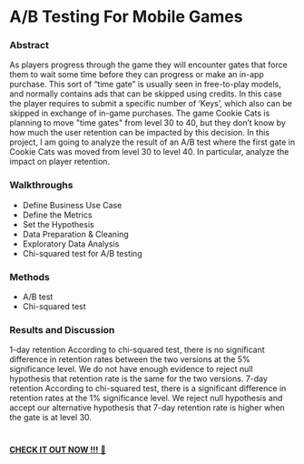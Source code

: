 # A/B Testing For Mobile Games

### Abstract
As players progress through the game they will encounter gates that force them to wait some time before they can progress or make an in-app purchase.
This sort of “time gate” is usually seen in free-to-play models, and normally contains ads that can be skipped using credits. In this case the player requires to submit a specific number of ‘Keys’, which also can be skipped in exchange of in-game purchases. The game Cookie Cats is planning to move  "time gates" from level 30 to 40, but they don’t know by how much the user retention can be impacted by this decision.
In this project, I am going to analyze the result of an A/B test where the first gate in Cookie Cats was moved from level 30 to level 40. In particular, analyze the impact on player retention.

### Walkthroughs
* Define Business Use Case 
* Define the Metrics
* Set the Hypothesis
* Data Preparation & Cleaning
* Exploratory Data Analysis
* Chi-squared test for A/B testing


### Methods
* A/B test
* Chi-squared test

### Results and Discussion
1-day retention
According to chi-squared test, there is no significant difference in retention rates between the two versions at the 5% significance level. We do not have enough evidence to reject null hypothesis that retention rate is the same for the two versions.
7-day retention
According to chi-squared test, there is a significant difference in retention rates at the 1% significance level. We reject null hypothesis and accept our alternative hypothesis that 7-day retention rate is higher when the gate is at level 30.

# 
[**CHECK IT OUT NOW !!!** 👀 ](https://github.com/kkwwym/AB-Testing-For-Mobile-Games/blob/main/project.ipynb)
